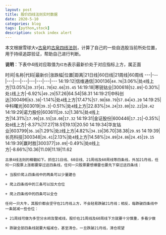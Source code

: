 ```yaml
---
layout: post
title: 股价四线法则实时数据
date: 2020-5-10
categories: blog
tags: [python,stock]
description: stock index alert
---
```



本文根据雪球大v[古泉](https://xueqiu.com/u/7148646888)的[古泉四线法则](https://xueqiu.com/7148646888/130498192)，计算了自己的一些自选股当前所处位置，用于持续追踪验证，帮助自己进行判断。

**说明**：下表中4线对应取值为`红色`表示最新价处于对应指标上方，属正面

时间|名称|代码|最新价|涨跌幅|位置|距离|21日线|60日线|21周线|60周线
---|---|---|---|---|---|---|---|---
14:19:12|信维通信|300136|`44.76`|3.06%|处`4`线上方|13.05%|`39.37`|`41.70`|`42.66`|`35.45`
14:19:18|寒锐钴业|300618|`52.89`|-0.30%|处`1`线上方|-6.92%|`49.29`|57.26|64.54|58.31
14:19:21|中科创达|300496|`63.38`|-1.14%|处`4`线上方|17.47%|`57.98`|`60.79`|`57.84`|`43.20`
14:19:25|中科曙光|603019|`39.3`|-0.51%|处`4`线上方|22.83%|`34.24`|`33.80`|`32.22`|`28.42`
14:19:29|诺力股份|603611|`20.52`|1.38%|处`4`线上方|14.31%|`17.90`|`18.55`|`18.08`|`17.32`
14:19:31|金证股份|600446|`17.21`|-0.35%|处`0`线上方|-8.37%|17.27|18.51|19.13|20.50
14:19:34|华友钴业|603799|`36.16`|1.29%|处`2`线上方|4.82%|`34.19`|36.70|38.38|`29.95`
14:19:39|长亮科技|300348|`26.41`|2.13%|处`4`线上方|14.58%|`24.89`|`24.86`|`24.45`|`19.15`
14:19:39|赢时胜|300377|`10.09`|-0.49%|处`0`线上方|-8.66%|10.36|11.09|11.19|11.62

```
古泉4线法则的精髓如下。抓住21日线、60日线、21周线及60周线等四条线，外加21月线，任何一只股票上涨都要穿过这四条线，任何一只股票要想爆雷也要先下穿过这四条线：

+ 当股价爬上四条线中的两条可以少量建仓

+ 爬上四条线中的三条可以加大仓位

+ 爬上四条线中的四条可以全仓

任何一只大牛，其股价都会坚守在21月线上方，不会轻易跌破21月线；相反，每跌破四条线中一条就减一些仓位：

+ 21周线可做为多空分水岭及警戒线，股价在21周线及60周线下方就要十分慎重，多看少做

+ 跌破全部四条线就要大幅减仓，甚至清仓，一旦跌破21月线，清仓观望
```
